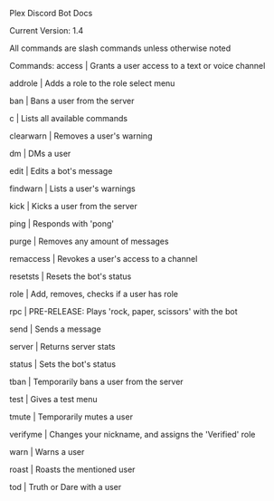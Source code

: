 Plex Discord Bot Docs

Current Version: 1.4

All commands are slash commands unless otherwise noted

Commands:
access      |   Grants a user access to a text or voice channel


addrole     |   Adds a role to the role select menu

ban         |   Bans a user from the server

c           |   Lists all available commands

clearwarn   |   Removes a user's warning

dm          |   DMs a user

edit        |   Edits a bot's message

findwarn    |   Lists a user's warnings

kick        |   Kicks a user from the server

ping        |   Responds with 'pong'

purge       |   Removes any amount of messages

remaccess   |   Revokes a user's access to a channel

resetsts    |   Resets the bot's status

role        |   Add, removes, checks if a user has role

rpc         |   PRE-RELEASE: Plays 'rock, paper, scissors' with the bot

send        |   Sends a message

server      |   Returns server stats

status      |   Sets the bot's status

tban        |   Temporarily bans a user from the server

test        |   Gives a test menu

tmute       |   Temporarily mutes a user

verifyme    |   Changes your nickname, and assigns the 'Verified' role

warn        |   Warns a user

roast       |   Roasts the mentioned user

tod         |   Truth or Dare with a user